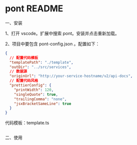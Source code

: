 # pont README

一、安装

1、打开 vscode。扩展中搜索 pont。安装并点击重新加载。

2、项目中要包含 pont-config.json 。配置如下：

```json
{
  // 配置代码模板
  "templatePath": "./template",
  "outDir": "../src/services",
  // 数据源
  "originUrl": "http://your-service-hostname/v2/api-docs",
  // 配置代码风格
  "prettierConfig": {
    "printWidth": 120,
    "singleQuote": true,
    "trailingComma": "none",
    "jsxBracketSameLine": true
  }
}
```

代码模板：template.ts

```typescript
```

二、使用

